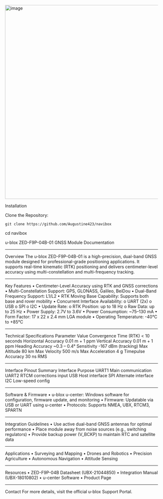 <img width="640" height="640" alt="image" src="https://github.com/user-attachments/assets/b82e0f4d-65ec-4d40-a0c3-27d04e0312f8" />


Installation

Clone the Repository:
```
git clone https://github.com/Augustine423/navibox
```
cd navibox

u-blox ZED-F9P-04B-01 GNSS Module Documentation
________________________________________
Overview
The u-blox ZED-F9P-04B-01 is a high-precision, dual-band GNSS module designed for professional-grade positioning applications. It supports real-time kinematic (RTK) positioning and delivers centimeter-level accuracy using multi-constellation and multi-frequency tracking.
________________________________________
Key Features
•	Centimeter-Level Accuracy using RTK and GNSS corrections
•	Multi-Constellation Support: GPS, GLONASS, Galileo, BeiDou
•	Dual-Band Frequency Support: L1/L2
•	RTK Moving Base Capability: Supports both base and rover mobility
•	Concurrent Interface Availability:
o	UART (2x)
o	USB
o	SPI
o	I2C
•	Update Rate:
o	RTK Position: up to 18 Hz
o	Raw Data: up to 25 Hz
•	Power Supply: 2.7V to 3.6V
•	Power Consumption: ~75–130 mA
•	Form Factor: 17 x 22 x 2.4 mm LGA module
•	Operating Temperature: -40°C to +85°C
________________________________________
Technical Specifications
Parameter	Value
Convergence Time (RTK)	< 10 seconds
Horizontal Accuracy	0.01 m + 1 ppm
Vertical Accuracy	0.01 m + 1 ppm
Heading Accuracy	~0.3 – 0.4°
Sensitivity	-167 dBm (tracking)
Max Altitude	80 km
Max Velocity	500 m/s
Max Acceleration	4 g
Timepulse Accuracy	30 ns RMS
________________________________________
Interface Pinout Summary
Interface	Purpose
UART1	Main communication
UART2	RTCM corrections input
USB	Host interface
SPI	Alternate interface
I2C	Low-speed config
________________________________________
Software & Firmware
•	u-blox u-center: Windows software for configuration, firmware update, and monitoring
•	Firmware: Updatable via USB or UART using u-center
•	Protocols: Supports NMEA, UBX, RTCM3, SPARTN
________________________________________
Integration Guidelines
•	Use active dual-band GNSS antennas for optimal performance
•	Place module away from noise sources (e.g., switching regulators)
•	Provide backup power (V_BCKP) to maintain RTC and satellite data
________________________________________
Applications
•	Surveying and Mapping
•	Drones and Robotics
•	Precision Agriculture
•	Autonomous Navigation
•	Attitude Sensing
________________________________________
Resources
•	ZED-F9P-04B Datasheet (UBX-21044850)
•	Integration Manual (UBX-18010802)
•	u-center Software
•	Product Page
________________________________________
Contact
For more details, visit the official u-blox Support Portal.

